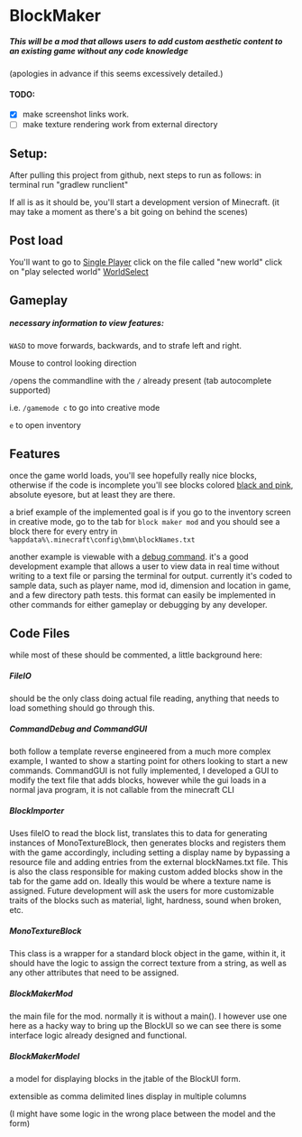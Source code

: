 # BlockMaker

##### This will be a mod that allows users to add custom aesthetic content to an existing game without any code knowledge

(apologies in advance if this seems excessively detailed.)

#### TODO: 
- [x] make screenshot links work.
- [ ] make texture rendering work from external directory

## Setup:
After pulling this project from github, next steps to run as follows:
in terminal run "gradlew runclient"

If all is as it should be, you'll start a development version of Minecraft. 
(it may take a moment as there's a bit going on behind the scenes)

## Post load
You'll want to go to [Single Player](https://github.com/LincT/JavaFinal/blob/master/screenshots/Main%20Menu.JPG)
click on the file called "new world"
click on "play selected world" [WorldSelect](https://github.com/LincT/JavaFinal/blob/master/screenshots/WorldSelect.JPG)

## Gameplay
##### necessary information to view features:

`WASD` to move forwards, backwards, and to strafe left and right.

Mouse to control looking direction

`/`opens the commandline with the `/` already present (tab autocomplete supported)

i.e. `/gamemode c` to go into creative mode 

`e` to open inventory

## Features
once the game world loads, you'll see hopefully really nice blocks, otherwise if the code is incomplete you'll
see blocks colored [black and pink](https://github.com/LincT/JavaFinal/blob/master/screenshots/MissingTexture.JPG), absolute eyesore, but at least they are there.

a brief example of the implemented goal is if you go to the inventory screen in creative mode, 
go to the tab for `block maker mod` and you should see a block there for every entry in 
`%appdata%\.minecraft\config\bmm\blockNames.txt`

another example is viewable with a [debug command](https://github.com/LincT/JavaFinal/blob/master/screenshots/CLIOutput.JPG). 
it's a good development example that allows a user to view data in 
real time without writing to a text file or parsing the terminal for output. 
currently it's coded to sample data, such as player name, mod id, dimension and location in game, and a few directory
path tests. this format can easily be implemented in other commands for either gameplay or debugging by any developer.

## Code Files

while most of these should be commented, a little background here:

##### FileIO 

should be the only class doing actual file reading, anything that needs to load something should go through this.

##### CommandDebug and CommandGUI

both follow a template reverse engineered from a much more complex example, I wanted to show a starting point for 
others looking to start a new commands. CommandGUI is not fully implemented, I developed a GUI to modify the text file
that adds blocks, however while the gui loads in a normal java program, it is not callable from the minecraft CLI

##### BlockImporter

Uses fileIO to read the block list, translates this to data for generating instances of MonoTextureBlock,
then generates blocks and registers them with the game accordingly, including setting a display name by bypassing a 
resource file and adding entries from the external blockNames.txt file. This is also the class responsible for making
custom added blocks show in the tab for the game add on.
Ideally this would be where a texture name is assigned.
Future development will ask the users for more
customizable traits of the blocks such as material, light, hardness, sound when broken, etc.

##### MonoTextureBlock

This class is a wrapper for a standard block object in the game, within it, it should have the logic to assign the 
correct texture from a string, as well as any other attributes that need to be assigned.

##### BlockMakerMod

the main file for the mod. normally it is without a main(). I however use one here as a hacky way to bring up the 
BlockUI so we can see there is some interface logic already designed and functional.

##### BlockMakerModel

a model for displaying blocks in the jtable of the BlockUI form. 

extensible as comma delimited lines display in multiple columns

(I might have some logic in the wrong place between the model and the form)